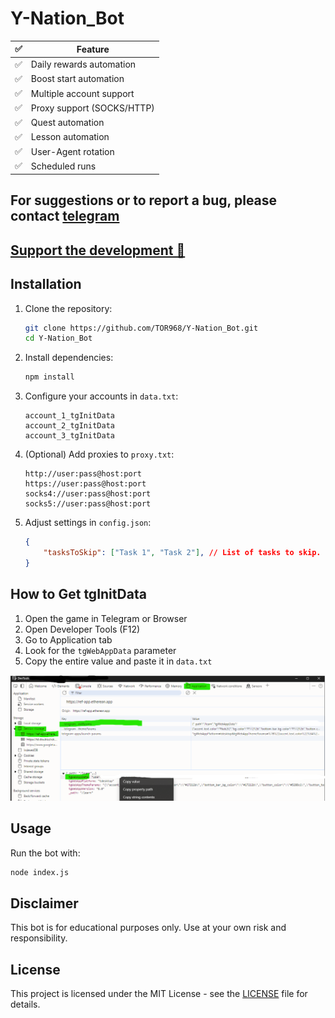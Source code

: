 # Y-Nation_Bot

| ✅  | Feature                     |
| --- | --------------------------- |
| ✅  | Daily rewards automation    |
| ✅  | Boost start automation    |
| ✅  | Multiple account support    |
| ✅  | Proxy support (SOCKS/HTTP)  |
| ✅  | Quest automation            |
| ✅  | Lesson automation           |
| ✅  | User-Agent rotation         |
| ✅  | Scheduled runs              |

## For suggestions or to report a bug, please contact [telegram](https://t.me/tor_dev)

## [Support the development 💙](https://support-me-ruby.vercel.app/)

## Installation

1. Clone the repository:
    ```bash
    git clone https://github.com/TOR968/Y-Nation_Bot.git
    cd Y-Nation_Bot
    ```

2. Install dependencies:
    ```bash
    npm install
    ```

3. Configure your accounts in `data.txt`:
    ```
    account_1_tgInitData
    account_2_tgInitData
    account_3_tgInitData
    ```

4. (Optional) Add proxies to `proxy.txt`:
    ```
    http://user:pass@host:port
    https://user:pass@host:port
    socks4://user:pass@host:port
    socks5://user:pass@host:port
    ```

5. Adjust settings in `config.json`:
    ```json
    {
        "tasksToSkip": ["Task 1", "Task 2"], // List of tasks to skip. Tasks that can only be performed manually
    }
    ```

## How to Get tgInitData

1. Open the game in Telegram or Browser
2. Open Developer Tools (F12)
3. Go to Application tab
4. Look for the `tgWebAppData` parameter
5. Copy the entire value and paste it in `data.txt`

![How to get tgInitData](./img/initParams.png)

## Usage

Run the bot with:
```bash
node index.js
```

## Disclaimer

This bot is for educational purposes only. Use at your own risk and responsibility.

## License

This project is licensed under the MIT License - see the [LICENSE](LICENSE) file for details.